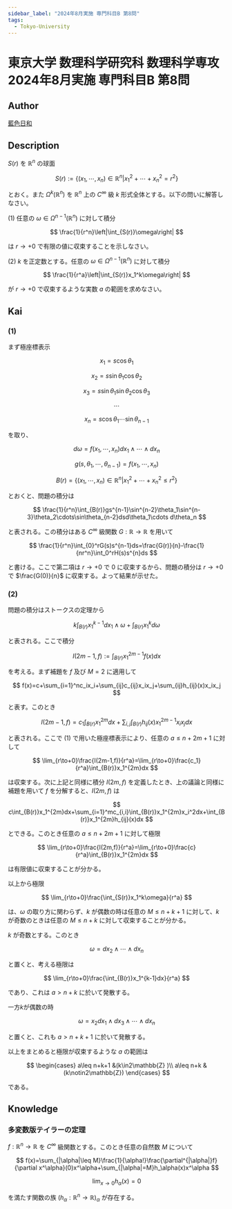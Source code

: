 ```yaml
---
sidebar_label: "2024年8月実施 専門科目B 第8問"
tags:
  - Tokyo-University
---
```

# 東京大学 数理科学研究科 数理科学専攻 2024年8月実施 専門科目B 第8問

## **Author**
[藍色日和](https://mathlog.info/articles/2KaKPon3TlqiqXrY1pvE)

## **Description**
$S(r)$ を $\mathbb{R}^n$ の球面

$$
S(r):=\{(x_1,\cdots,x_n)\in\mathbb{R}^n|x_1^2+\cdots+x_n^2=r^2\}
$$

とおく。また $\Omega^{k}(\mathbb{R}^n)$ を $\mathbb{R}^n$ 上の $C^\infty$ 級 $k$ 形式全体とする。以下の問いに解答しなさい。

(1) 任意の $\omega\in\Omega^{n-1}(\mathbb{R}^n)$ に対して積分 

$$
\frac{1}{r^n}\left|\int_{S(r)}\omega\right|
$$

は $r\to+0$ で有限の値に収束することを示しなさい。

(2) $k$ を正定数とする。任意の $\omega\in\Omega^{n-1}(\mathbb{R}^n)$ に対して積分

$$
\frac{1}{r^a}\left|\int_{S(r)}x_1^k\omega\right|
$$

が $r\to+0$ で収束するような実数 $a$ の範囲を求めなさい。

## **Kai**
### (1)
まず極座標表示

$$
x_1=s\cos\theta_1
$$

$$
x_2=s\sin\theta_1\cos\theta_2
$$

$$
x_3=s\sin\theta_1\sin\theta_2\cos\theta_3
$$

$$
\cdots
$$

$$
x_n=s\cos\theta_1\cdots\sin\theta_{n-1}
$$

を取り、

$$
d\omega=f(x_1,\cdots,x_n)dx_1\wedge\cdots\wedge dx_n
$$

$$
g(s,\theta_1,\cdots,\theta_{n-1})=f(x_1,\cdots,x_n)
$$

$$
B(r)=\{(x_1,\cdots,x_n)\in\mathbb{R}^n|x_1^2+\cdots+x_n^2\leq r^2\}
$$

とおくと、問題の積分は

$$
\frac{1}{r^n}\int_{B(r)}gs^{n-1}\sin^{n-2}\theta_1\sin^{n-3}\theta_2\cdots\sin\theta_{n-2}dsd\theta_1\cdots d\theta_n
$$

と表される。この積分はある $C^\infty$ 級関数 $G:\mathbb{R}\to\mathbb{R}$ を用いて

$$
\frac{1}{r^n}\int_{0}^rG(s)s^{n-1}ds=\frac{G(r)}{n}-\frac{1}{nr^n}\int_0^rH(s)s^{n}ds
$$

と書ける。ここで第二項は $r\to+0$ で $0$ に収束するから、問題の積分は $r\to+0$ で $\frac{G(0)}{n}$ に収束する。よって結果が示せた。

### (2)
問題の積分はストークスの定理から

$$
k\int_{B(r)}x_1^{k-1}dx_1\wedge\omega+\int_{B(r)}x_1^kd\omega
$$

と表される。ここで積分

$$
I(2m-1,f):=\int_{B(r)}x_1^{2m-1}f(x)dx
$$

を考える。まず補題を $f$ 及び $M=2$ に適用して

$$
f(x)=c+\sum_{i=1}^nc_ix_i+\sum_{ij}c_{ij}x_ix_j+\sum_{ij}h_{ij}(x)x_ix_j
$$

と表す。このとき

$$
I(2m-1,f)=c_1\int_{B(r)}x_1^{2m}dx+\sum_{i,j}\int_{B(r)}h_{ij}(x)x_1^{2m-1}x_ix_jdx
$$

と表される。ここで (1) で用いた極座標表示により、任意の $a\leq n+2m+1$ に対して

$$
\lim_{r\to+0}\frac{I(2m-1,f)}{r^a}=\lim_{r\to+0}\frac{c_1}{r^a}\int_{B(r)}x_1^{2m}dx
$$

は収束する。次に上記と同様に積分 $I(2m,f)$ を定義したとき、上の議論と同様に補題を用いて $f$ を分解すると、$I(2m,f)$ は

$$
c\int_{B(r)}x_1^{2m}dx+\sum_{i=1}^mc_{i,i}\int_{B(r)}x_1^{2m}x_i^2dx+\int_{B(r)}x_1^{2m}h_{ij}(x)dx
$$

とできる。このとき任意の $a\leq n+2m+1$ に対して極限

$$
\lim_{r\to+0}\frac{I(2m,f)}{r^a}=\lim_{r\to+0}\frac{c}{r^a}\int_{B(r)}x_1^{2m}dx
$$

は有限値に収束することが分かる。

以上から極限

$$
\lim_{r\to+0}\frac{\int_{S(r)}x_1^k\omega}{r^a}
$$

は、$\omega$ の取り方に関わらず、$k$ が偶数の時は任意の $M\leq n+k+1$ に対して、$k$ が奇数のときは任意の $M\leq n+k$ に対して収束することが分かる。

$k$ が奇数とする。このとき

$$
\omega=dx_2\wedge\cdots\wedge dx_n
$$

と置くと、考える極限は

$$
\lim_{r\to+0}\frac{\int_{B(r)}x_1^{k-1}dx}{r^a}
$$

であり、これは $a > n+k$ に於いて発散する。

一方$k$が偶数の時

$$
\omega=x_2dx_1\wedge dx_3\wedge\cdots\wedge dx_n
$$

と置くと、これも $a > n+k+1$ に於いて発散する。

以上をまとめると極限が収束するような $a$ の範囲は

$$
\begin{cases}
a\leq n+k+1 &(k\in2\mathbb{Z} )\\
a\leq n+k &(k\notin2\mathbb{Z})
\end{cases}
$$

である。

## **Knowledge**
### 多変数版テイラーの定理

$f:\mathbb{R}^n\to\mathbb{R}$ を $C^\infty$ 級関数とする。このとき任意の自然数 $M$ について

$$
f(x)=\sum_{|\alpha|\leq M}\frac{1}{\alpha!}\frac{\partial^{|\alpha|}f}{\partial x^\alpha}(0)x^\alpha+\sum_{|\alpha|=M}h_\alpha(x)x^\alpha
$$

$$
\lim_{x\to0}h_\alpha(x)=0
$$

を満たす関数の族 $(h_\alpha:\mathbb{R}^n\to\mathbb{R})_\alpha$ が存在する。

